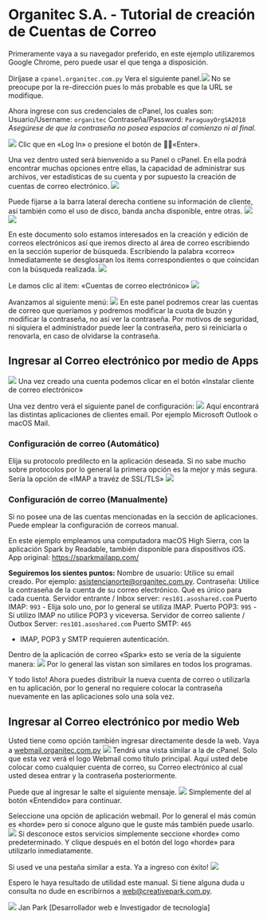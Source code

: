 # Organitec S.A. - Tutorial de creación de Cuentas de Correo

Primeramente vaya a su navegador preferido, en este ejemplo utilizaremos Google Chrome, pero puede usar el que tenga a disposición.

Diríjase a `cpanel.organitec.com.py`
Vera el siguiente panel.![](img/organitec-screenshoots-cpanel-email-creation-1.jpg)
No se preocupe por la re-dirección pues lo más probable es que la URL se modifique.

Ahora ingrese con sus credenciales de cPanel, los cuales son:
Usuario/Username: `organitec`
Contraseña/Password: `ParaguayOrgSA2018`
_Asegúrese de que la contraseña no posea espacios al comienzo ni al final._

![](img/organitec-screenshoots-cpanel-email-creation-2.jpg)
Clic que en «Log In» o presione el botón de «Enter».

Una vez dentro usted será bienvenido a su Panel o cPanel.
En ella podrá encontrar muchas opciones entre ellas, la capacidad de administrar sus archivos, ver estadísticas de su cuenta y por supuesto la creación de cuentas de correo electrónico.
![](img/organitec-screenshoots-cpanel-email-creation-3-1.jpg)

Puede fijarse a la barra lateral derecha contiene su información de cliente, así también como el uso de disco, banda ancha disponible, entre otras.
![](img/organitec-screenshoots-cpanel-email-creation-3-2.jpg)
![](img/welsa-consumo-de-espacio.jpg)

En este documento solo estamos interesados en la creación y edición de correos electrónicos así que iremos directo al área de correo escribiendo en la sección superior de búsqueda. Escribiendo la palabra «correo»
Inmediatamente se desglosaran los items correspondientes o que coincidan con la búsqueda realizada.
![](img/organitec-screenshoots-cpanel-email-creation-4-1.jpg)

Le damos clic al item: «Cuentas de correo electrónico»
![](img/organitec-screenshoots-cpanel-email-creation-4-2.jpg)

Avanzamos al siguiente menú:
![](img/organitec-screenshoots-cpanel-email-creation-5-1.jpg)
En este panel podremos crear las cuentas de correo que queríamos y podremos modificar la cuota de buzón y modificar la contraseña, no así ver la contraseña. Por motivos de seguridad, ni siquiera el administrador puede leer la contraseña, pero si reiniciarla o renovarla, en caso de olvidarse la contraseña.

## Ingresar al Correo electrónico por medio de Apps
![](img/organitec-screenshoots-cpanel-email-creation-6-1.jpg)
Una vez creado una cuenta podemos clicar en el botón «Instalar cliente de correo electrónico»

Una vez dentro verá el siguiente panel de configuración:
![](img/organitec-screenshoots-cpanel-email-creation-7-1.jpg)
Aquí encontrará las distintas aplicaciones de clientes email. Por ejemplo Microsoft Outlook o macOS Mail. 

### Configuración de correo (Automático)
Elija su protocolo predilecto en la aplicación deseada. Si no sabe mucho sobre protocolos por lo general la primera opción es la mejor y más segura. Sería la opción de «IMAP a travéz de SSL/TLS»
![](img/organitec-screenshoots-cpanel-email-creation-7-2.jpg)

### Configuración de correo (Manualmente) 
Si no posee una de las cuentas mencionadas en la sección de aplicaciones. Puede emplear la configuración de correos manual.

En este ejemplo empleamos una computadora macOS High Sierra, con la aplicación Spark by Readable, también disponible para dispositivos iOS. App original: https://sparkmailapp.com/

**Seguiremos los sientes puntos:**
Nombre de usuario: Utilice su email creado. Por ejemplo: asistencianorte@organitec.com.py.
Contraseña: Utilice la contraseña de la cuenta de su correo electrónico. Qué es único para cada cuenta.
Servidor entrante / Inbox server: `res101.asoshared.com`
Puerto IMAP: `993` - Elija solo uno, por lo general se utiliza IMAP.
Puerto POP3: `995` - Si utilizo IMAP no utilice POP3 y viceversa.
Servidor de correo saliente / Outbox Server: `res101.asoshared.com`
Puerto SMTP: `465`
- IMAP, POP3 y SMTP requieren autenticación.

Dentro de la aplicación de correo «Spark» esto se vería de la siguiente manera:
![](img/organitec-screenshoots-cpanel-email-creation8.jpg)
Por lo general las vistan son similares en todos los programas.


Y todo listo! Ahora puedes distribuir la nueva cuenta de correo o utilizarla en tu aplicación, por lo general no requiere colocar la contraseña nuevamente en las aplicaciones solo una sola vez.

## Ingresar al Correo electrónico por medio Web
Usted tiene como opción también ingresar directamente desde la web.
Vaya a [webmail.organitec.com.py](webmail.organitec.com.py)
![](img/organitec-screenshoots-cpanel-email-creation-8.jpg)
Tendrá una vista similar a la de cPanel. Solo que esta vez verá el logo Webmail como titulo principal. Aquí usted debe colocar como cualquier cuenta de correo, su Correo electrónico al cual usted desea entrar y la contraseña posteriormente.

Puede que al ingresar le salte el siguiente mensaje.
![](img/organitec-screenshoots-cpanel-email-creation-9.jpg)
Simplemente del al botón «Entendido» para continuar.

Seleccione una opción de aplicación webmail. Por lo general el más común es «horde» pero si conoce alguno que le guste más también puede usarlo.
![](img/organitec-screenshoots-cpanel-email-creation-10.jpg)
Si desconoce estos servicios simplemente seccione «horde»  como predeterminado. Y clique después en el botón del logo «horde» para utilizarlo inmediatamente.

Si used ve una pestaña similar a esta. Ya a ingreso con éxito!
![](img/organitec-screenshoots-cpanel-email-creation-11.jpg)

Espero le haya resultado de utilidad este manual.
Si tiene alguna duda u consulta no dude en escribírnos a web@creativepark.com.py.

![](img/creativepark-logotype_small.png)
Jan Park
[Desarrollador web e Investigador de tecnología]